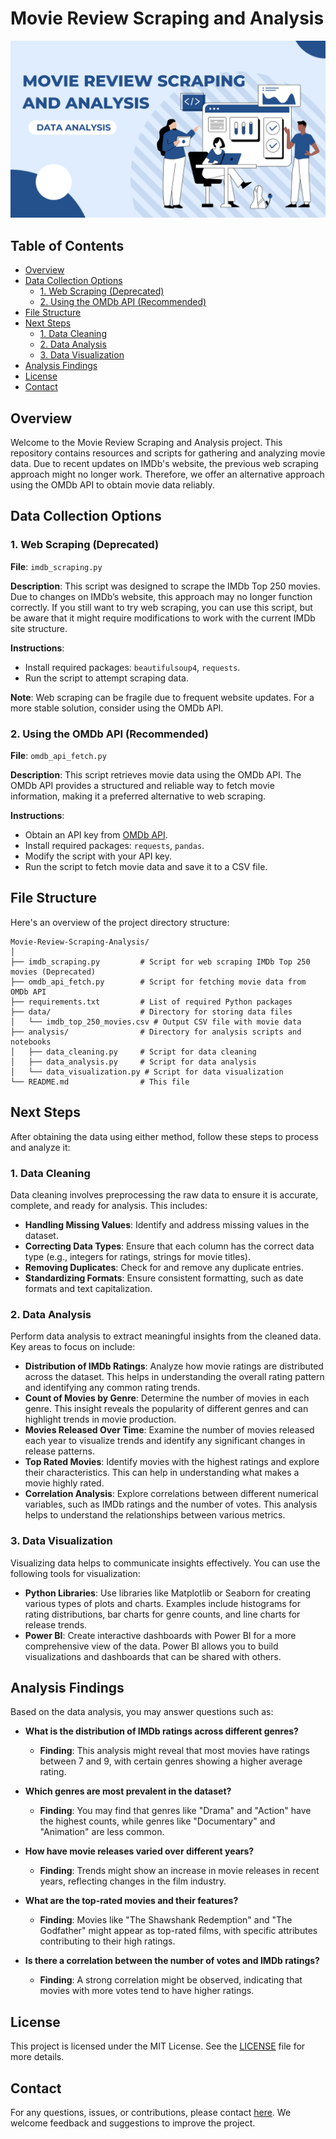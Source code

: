 # Movie Review Scraping and Analysis
![illustration](https://github.com/Vishwas-Chakilam/movies-review-scraping-analysis/blob/main/Movie%20Scraping%20and%20Analysis.png)

## Table of Contents
- [Overview](#overview)
- [Data Collection Options](#data-collection-options)
  - [1. Web Scraping (Deprecated)](#1-web-scraping-deprecated)
  - [2. Using the OMDb API (Recommended)](#2-using-the-omdb-api-recommended)
- [File Structure](#file-structure)
- [Next Steps](#next-steps)
  - [1. Data Cleaning](#1-data-cleaning)
  - [2. Data Analysis](#2-data-analysis)
  - [3. Data Visualization](#3-data-visualization)
- [Analysis Findings](#analysis-findings)
- [License](#license)
- [Contact](#contact)

## Overview

Welcome to the Movie Review Scraping and Analysis project. This repository contains resources and scripts for gathering and analyzing movie data. Due to recent updates on IMDb's website, the previous web scraping approach might no longer work. Therefore, we offer an alternative approach using the OMDb API to obtain movie data reliably.

## Data Collection Options

### 1. Web Scraping (Deprecated)

**File**: `imdb_scraping.py`

**Description**: This script was designed to scrape the IMDb Top 250 movies. Due to changes on IMDb’s website, this approach may no longer function correctly. If you still want to try web scraping, you can use this script, but be aware that it might require modifications to work with the current IMDb site structure.

**Instructions**:
- Install required packages: `beautifulsoup4`, `requests`.
- Run the script to attempt scraping data.

**Note**: Web scraping can be fragile due to frequent website updates. For a more stable solution, consider using the OMDb API.

### 2. Using the OMDb API (Recommended)

**File**: `omdb_api_fetch.py`

**Description**: This script retrieves movie data using the OMDb API. The OMDb API provides a structured and reliable way to fetch movie information, making it a preferred alternative to web scraping.

**Instructions**:
- Obtain an API key from [OMDb API](http://www.omdbapi.com/).
- Install required packages: `requests`, `pandas`.
- Modify the script with your API key.
- Run the script to fetch movie data and save it to a CSV file.

## File Structure

Here's an overview of the project directory structure:

```
Movie-Review-Scraping-Analysis/
│
├── imdb_scraping.py         # Script for web scraping IMDb Top 250 movies (Deprecated)
├── omdb_api_fetch.py        # Script for fetching movie data from OMDb API
├── requirements.txt         # List of required Python packages
├── data/                    # Directory for storing data files
│   └── imdb_top_250_movies.csv # Output CSV file with movie data
├── analysis/                # Directory for analysis scripts and notebooks
│   ├── data_cleaning.py     # Script for data cleaning
│   ├── data_analysis.py     # Script for data analysis
│   └── data_visualization.py # Script for data visualization
└── README.md                # This file
```

## Next Steps

After obtaining the data using either method, follow these steps to process and analyze it:

### 1. Data Cleaning

Data cleaning involves preprocessing the raw data to ensure it is accurate, complete, and ready for analysis. This includes:
- **Handling Missing Values**: Identify and address missing values in the dataset.
- **Correcting Data Types**: Ensure that each column has the correct data type (e.g., integers for ratings, strings for movie titles).
- **Removing Duplicates**: Check for and remove any duplicate entries.
- **Standardizing Formats**: Ensure consistent formatting, such as date formats and text capitalization.

### 2. Data Analysis

Perform data analysis to extract meaningful insights from the cleaned data. Key areas to focus on include:
- **Distribution of IMDb Ratings**: Analyze how movie ratings are distributed across the dataset. This helps in understanding the overall rating pattern and identifying any common rating trends.
- **Count of Movies by Genre**: Determine the number of movies in each genre. This insight reveals the popularity of different genres and can highlight trends in movie production.
- **Movies Released Over Time**: Examine the number of movies released each year to visualize trends and identify any significant changes in release patterns.
- **Top Rated Movies**: Identify movies with the highest ratings and explore their characteristics. This can help in understanding what makes a movie highly rated.
- **Correlation Analysis**: Explore correlations between different numerical variables, such as IMDb ratings and the number of votes. This analysis helps to understand the relationships between various metrics.

### 3. Data Visualization

Visualizing data helps to communicate insights effectively. You can use the following tools for visualization:
- **Python Libraries**: Use libraries like Matplotlib or Seaborn for creating various types of plots and charts. Examples include histograms for rating distributions, bar charts for genre counts, and line charts for release trends.
- **Power BI**: Create interactive dashboards with Power BI for a more comprehensive view of the data. Power BI allows you to build visualizations and dashboards that can be shared with others.

## Analysis Findings

Based on the data analysis, you may answer questions such as:
- **What is the distribution of IMDb ratings across different genres?**
  - **Finding**: This analysis might reveal that most movies have ratings between 7 and 9, with certain genres showing a higher average rating.

- **Which genres are most prevalent in the dataset?**
  - **Finding**: You may find that genres like "Drama" and "Action" have the highest counts, while genres like "Documentary" and "Animation" are less common.

- **How have movie releases varied over different years?**
  - **Finding**: Trends might show an increase in movie releases in recent years, reflecting changes in the film industry.

- **What are the top-rated movies and their features?**
  - **Finding**: Movies like "The Shawshank Redemption" and "The Godfather" might appear as top-rated films, with specific attributes contributing to their high ratings.

- **Is there a correlation between the number of votes and IMDb ratings?**
  - **Finding**: A strong correlation might be observed, indicating that movies with more votes tend to have higher ratings.

## License

This project is licensed under the MIT License. See the [LICENSE](LICENSE) file for more details.

## Contact

For any questions, issues, or contributions, please contact [here](mailto:vishwas.chakilam@gmail.com). We welcome feedback and suggestions to improve the project.
